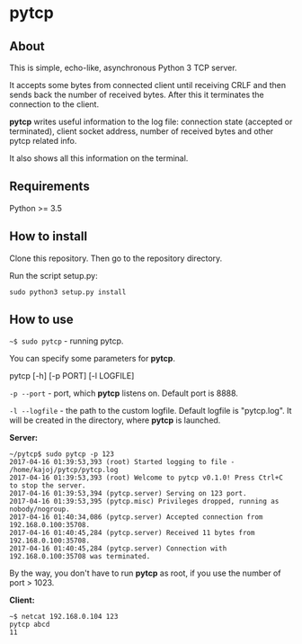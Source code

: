 pytcp
=====
About
-----
This is simple, echo-like, asynchronous Python 3 TCP server.
 
It accepts some bytes from connected client until receiving CRLF and then sends back the number of received bytes. After this it terminates the connection to the client.

**pytcp** writes useful information to the log file: connection state (accepted or terminated), client socket address, number of received bytes and other pytcp related info.

It also shows all this information on the terminal.

Requirements
------------
Python >= 3.5

How to install
--------------

Clone this repository. Then go to the repository directory.

Run the script setup.py:
```
sudo python3 setup.py install
```

How to use
----------
```~$ sudo pytcp``` - running pytcp. 

You can specify some parameters for **pytcp**. 

pytcp [-h] [-p PORT] [-l LOGFILE]

```-p --port``` - port, which **pytcp** listens on. 
Default port is 8888.
 
```-l --logfile``` - the path to the custom logfile. 
Default logfile is "pytcp.log". It will be created in the directory, where **pytcp** is launched. 

**Server:**
```
~/pytcp$ sudo pytcp -p 123 
2017-04-16 01:39:53,393 (root) Started logging to file - /home/kajoj/pytcp/pytcp.log
2017-04-16 01:39:53,393 (root) Welcome to pytcp v0.1.0! Press Ctrl+C to stop the server.
2017-04-16 01:39:53,394 (pytcp.server) Serving on 123 port.
2017-04-16 01:39:53,395 (pytcp.misc) Privileges dropped, running as nobody/nogroup.
2017-04-16 01:40:34,086 (pytcp.server) Accepted connection from 192.168.0.100:35708.
2017-04-16 01:40:45,284 (pytcp.server) Received 11 bytes from 192.168.0.100:35708.
2017-04-16 01:40:45,284 (pytcp.server) Connection with 192.168.0.100:35708 was terminated.
```

By the way, you don't have to run **pytcp** as root, if you use the number of port > 1023.

**Client:**
```
~$ netcat 192.168.0.104 123
pytcp abcd
11
```
